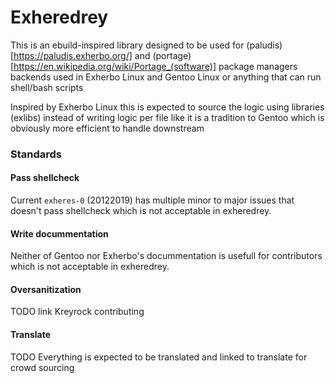 # Exheredrey

This is an ebuild-inspired library designed to be used for (paludis)[https://paludis.exherbo.org/] and (portage)[https://en.wikipedia.org/wiki/Portage_(software)] package managers backends used in Exherbo Linux and Gentoo Linux or anything that can run shell/bash scripts

Inspired by Exherbo Linux this is expected to source the logic using libraries (exlibs) instead of writing logic per file like it is a tradition to Gentoo which is obviously more efficient to handle downstream

### Standards

#### Pass shellcheck
Current `exheres-0` (20122019) has multiple minor to major issues that doesn't pass shellcheck which is not acceptable in exheredrey.

#### Write docummentation
Neither of Gentoo nor Exherbo's docummentation is usefull for contributors which is not acceptable in exheredrey.

#### Oversanitization
TODO link Kreyrock contributing

#### Translate
TODO Everything is expected to be translated and linked to translate for crowd sourcing
